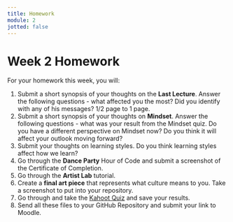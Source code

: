 ```yaml
---
title: Homework
module: 2
jotted: false
---
```


# Week 2 Homework

For your homework this week, you will:

1. Submit a short synopsis of your thoughts on the <b>Last Lecture</b>.  Answer the following questions - what affected you the most?  Did you identify with any of his messages? 1/2 page to 1 page.
2. Submit a short synopsis of your thoughts on <b>Mindset</b>.  Answer the following questions - what was your result from the Mindset quiz.  Do you have a different perspective on Mindset now?  Do you think it will affect your outlook moving forward?
3. Submit your thoughts on learning styles.  Do you think learning styles affect how we learn? 
4. Go through the <b>Dance Party</b> Hour of Code and submit a screenshot of the Certificate of Completion.
5. Go through the <b>Artist Lab</b> tutorial.
6. Create a <b>final art piece</b> that represents what culture means to you.  Take a screenshot to put into your repository.
7. Go through and take the <a href="https://kahoot.it/challenge/0800555?challenge-id=84387498-97d5-4d82-ae4e-eabb1c94cf58_1660887669395" target="_blank"> Kahoot Quiz</a> and save your results.
8. Send all these files to your GitHub Repository and submit your link to Moodle.